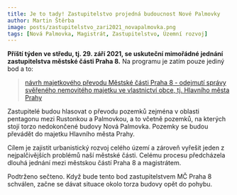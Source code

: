 ```yaml
---
title: Je to tady! Zastupitelstvo projedná budoucnost Nové Palmovky
author: Martin Štěrba
image: posts/zastupitelstvo_zari2021_novapalmovka.png
tags: [Nová Palmovka, Magistrát, Zastupitelstvo, Územní rozvoj]
---
```


**Příští týden ve středu, tj. 29. září 2021, se uskuteční mimořádné jednání zastupitelstva městské části Praha 8.** Na programu je zatím pouze jediný bod a to:

>[návrh majetkového převodu Městské části Praha 8 - odejmutí správy svěřeného nemovitého majetku ve vlastnictví obce, tj. Hlavního města Prahy](https://www.praha8.cz/Podkladove-materialy-zastupitelstva-29-09-2021.html)

Zastupitelé budou hlasovat o převodu pozemků zejména v oblasti pentagonu mezi Rustonkou a Palmovkou, a to včetně pozemků, na kterých stojí torzo nedokončené budovy Nová Palmovka. Pozemky se budou převádět do majetku Hlavního města Prahy.

Cílem je zajistit urbanistický rozvoj celého území a zároveň vyřešit jeden z nejpalčivějších problémů naší městské části. Celému procesu předcházela dlouhá jednání mezi městskou částí Praha 8 a magistrátem. 

Podtrženo sečteno. Když bude tento bod zastupitelstvem MČ Praha 8 schválen, začne se dávat situace okolo torza budovy opět do pohybu.
